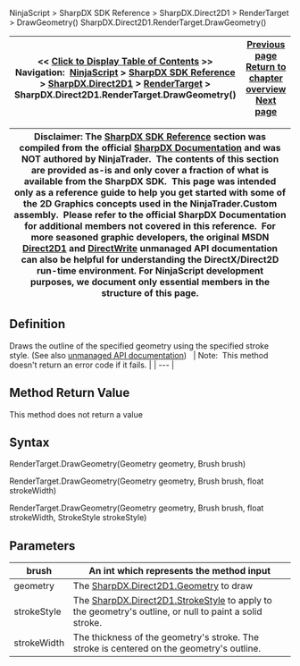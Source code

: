﻿
NinjaScript \> SharpDX SDK Reference \> SharpDX.Direct2D1 \> RenderTarget \> DrawGeometry()
SharpDX.Direct2D1\.RenderTarget.DrawGeometry()

| \<\< [Click to Display Table of Contents](sharpdx_direct2d1_rendertarget_drawgeometry.md) \>\> **Navigation:**     [NinjaScript](ninjascript-1.md) \> [SharpDX SDK Reference](sharpdx_sdk_reference-1.md) \> [SharpDX.Direct2D1](sharpdx_direct2d1-1.md) \> [RenderTarget](sharpdx_direct2d1_rendertarget-1.md) \> SharpDX.Direct2D1\.RenderTarget.DrawGeometry() | [Previous page](sharpdx_direct2d1_rendertarget_drawellipse-1.md) [Return to chapter overview](sharpdx_direct2d1_rendertarget-1.md) [Next page](sharpdx_direct2d1_rendertarget_drawline-1.md) |
| --- | --- |

| Disclaimer: The [SharpDX SDK Reference](sharpdx_sdk_reference-1.md) section was compiled from the official [SharpDX Documentation](http://sharpdx.org/) and was NOT authored by NinjaTrader.  The contents of this section are provided as\-is and only cover a fraction of what is available from the SharpDX SDK.  This page was intended only as a reference guide to help you get started with some of the 2D Graphics concepts used in the NinjaTrader.Custom assembly.  Please refer to the official SharpDX Documentation for additional members not covered in this reference.  For more seasoned graphic developers, the original MSDN [Direct2D1](https://msdn.microsoft.com/en-us/library/windows/desktop/dd370990.aspx) and [DirectWrite](https://msdn.microsoft.com/en-us/library/windows/desktop/dd368038.aspx) unmanaged API documentation can also be helpful for understanding the DirectX/Direct2D run\-time environment. For NinjaScript development purposes, we document only essential members in the structure of this page. |
| --- |

## Definition
Draws the outline of the specified geometry using the specified stroke style.
(See also [unmanaged API documentation](http://msdn.microsoft.com/en-us/library/dd371890.aspx))
 
| Note:  This method doesn't return an error code if it fails. |
| --- |

## Method Return Value
This method does not return a value
 
## Syntax
RenderTarget.DrawGeometry(Geometry geometry, Brush brush)  

RenderTarget.DrawGeometry(Geometry geometry, Brush brush, float strokeWidth)  

RenderTarget.DrawGeometry(Geometry geometry, Brush brush, float strokeWidth, StrokeStyle strokeStyle)
## Parameters
| brush | An int which represents the method input |
| --- | --- |
| geometry | The [SharpDX.Direct2D1\.Geometry](sharpdx_direct2d1_pathgeometry-1.md) to draw |
| strokeStyle | The [SharpDX.Direct2D1\.StrokeStyle](sharpdx_direct2d1_strokestyle-1.md) to apply to the geometry's outline, or null to paint a solid stroke. |
| strokeWidth | The thickness of the geometry's stroke. The stroke is centered on the geometry's outline. |


